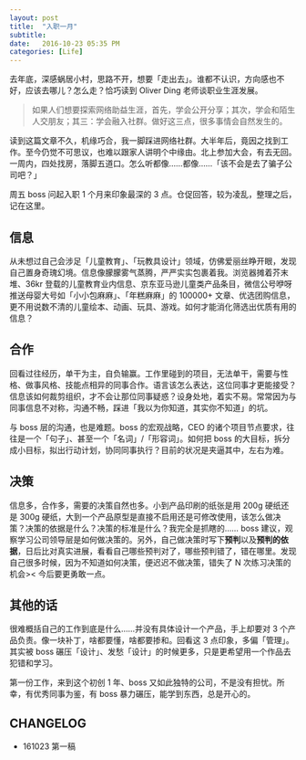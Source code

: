 ```yaml
---
layout: post
title:  "入职一月"
subtitle: 
date:   2016-10-23 05:35 PM
categories: [Life]
---    
```


去年底，深感蜗居小村，思路不开，想要「走出去」。谁都不认识，方向感也不好，应该去哪儿？怎么走？恰巧读到 Oliver Ding 老师谈职业生涯发展。  

> 如果人们想要探索网络助益生涯，首先，学会公开分享；其次，学会和陌生人交朋友；其三：学会融入社群。做好这三点，很多事情会自然发生的。

读到这篇文章不久，机缘巧合，我一脚踩进网络社群。大半年后，竟因之找到工作。至今仍觉不可思议，也难以跟家人讲明个中缘由。北上参加大会，有去无回。一周内，四处找房，落脚五道口。怎么听都像……都像……「该不会是去了骗子公司吧？」   

周五 boss 问起入职 1 个月来印象最深的 3 点。仓促回答，较为凌乱，整理之后，记在这里。  

## 信息   
  
从未想过自己会涉足「儿童教育」、「玩教具设计」领域，仿佛爱丽丝睁开眼，发现自己置身奇瑰幻境。信息像朦朦雾气蒸腾，严严实实包裹着我。浏览器摊着芥末堆、36kr 登载的儿童教育业内信息、京东亚马逊儿童类产品条目，微信公号咿呀推送母婴大号如「小小包麻麻」、「年糕麻麻」的 100000+ 文章、优选团购信息，更不用说数不清的儿童绘本、动画、玩具、游戏。如何才能消化筛选出优质有用的信息？     

## 合作  

回看过往经历，单干为主，自负输赢。工作里碰到的项目，无法单干，需要与性格、做事风格、技能点相异的同事合作。语言该怎么表达，这位同事才更能接受？信息该如何裁剪组织，才不会让那位同事疑惑？设身处地，着实不易。常常因为与同事信息不对称，沟通不畅，踩进「我以为你知道，其实你不知道」的坑。

与 boss 层的沟通，也是难题。boss 的宏观战略，CEO 的诸个项目节点要求，往往是一个「句子」、甚至一个「名词」/「形容词」。如何把 boss 的大目标，拆分成小目标，拟出行动计划，协同同事执行？目前的状况是夹逼其中，左右为难。

## 决策

信息多，合作多，需要的决策自然也多。小到产品印刷的纸张是用 200g 硬纸还是 300g 硬纸，大到一个产品原型是直接不启用还是可修改使用，该怎么做决策？决策的依据是什么？决策的标准是什么？我完全是抓瞎的…… boss 建议，观察学习公司领导层是如何做决策的。另外，自己做决策时写下**预判**以及**预判的依据**，日后比对真实进展，看看自己哪些预判对了，哪些预判错了，错在哪里。发现自己很多时候，因为不知道如何决策，便迟迟不做决策，错失了 N 次练习决策的机会>< 今后要更勇敢一点。 

## 其他的话    

很难概括自己的工作到底是什么……并没有具体设计一个产品，手上却要对 3 个产品负责。像一块补丁，啥都要懂，啥都要掺和。回看这 3 点印象，多偏「管理」。其实被 boss 碾压「设计」、发愁「设计」的时候更多，只是更希望用一个作品去犯错和学习。  

第一份工作，来到这个初创 1 年、boss 又如此独特的公司，不是没有担忧。所幸，有优秀同事为鉴，有 boss 暴力碾压，能学到东西，总是开心的。

## CHANGELOG  

- 161023 第一稿 







 

